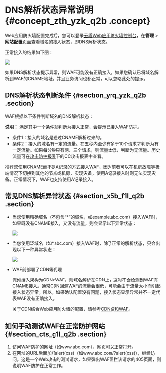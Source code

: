 # DNS解析状态异常说明 {#concept_zth_yzk_q2b .concept}

Web应用防火墙配置完成后，您可以登录[云盾Web应用防火墙控制台](https://yundun.console.aliyun.com/?p=waf)，在**管理** \> **网站配置**页面查看域名的接入状态，即DNS解析状态。

正常接入的结果如下图：

![](http://static-aliyun-doc.oss-cn-hangzhou.aliyuncs.com/assets/img/15598/15331942727971_zh-CN.jpg)

如果DNS解析状态提示异常，则WAF可能没有正确接入。如果您确认已将域名解析到WAF的CNAME地址，并且业务访问也都正常，可以忽略此处的提示。

## DNS解析状态判断条件 {#section_yrq_yzk_q2b .section}

WAF根据以下条件判断域名的DNS解析状态：

**说明：** 满足其中一个条件就判断为接入正常，会提示已接入WAF防护。

-   条件1：接入的域名是通过CNAME解析过来的。
-   条件2：接入的域名有一定的流量。在五秒内至少有多于10个请求才判断为有一定流量。如果每分钟只有两、三个请求，则流量太低，判断为无流量。历史流量可在[攻击防护报表](../../../../intl.zh-CN/用户指南/防护统计/攻击防护报表.md#)下的CC攻击报表中查看。

推荐您使用CNAME而不是A记录的方式接入WAF，因为前者可以在机房故障等极端情况下切换到其他的节点或机房，实现灾备，使用A记录接入时则无法实现灾备。正常情况下，WAF也支持使用A记录接入。

## 常见DNS解析异常状态 {#section_x5b_f1l_q2b .section}

-   当您使用精确域名（不包含“\*”的域名，如example.abc.com）接入WAF时，如果既没有CNAME接入，又没有流量，则会显示以下异常状态：

    ![](http://static-aliyun-doc.oss-cn-hangzhou.aliyuncs.com/assets/img/15598/15331942727972_zh-CN.jpg)

-   当您使用泛域名（如\*.abc.com）接入WAF时，除了正常的解析状态，只会出现以下一种异常状态：

    ![](http://static-aliyun-doc.oss-cn-hangzhou.aliyuncs.com/assets/img/15598/15331942727973_zh-CN.jpg)

-   WAF前部署了CDN等代理

    假如接入架构为CDN\>WAF，则域名解析在CDN上，这时不会检测到WAF有CNAME接入。通常CDN回源WAF的流量会很低，可能会由于流量太小而引起接入状态异常。所以，如果确认配置没有问题，接入状态显示异常并不一定代表WAF没有正确接入。

    关于CDN结合Web应用防火墙的配置，请参考[CDN结和WAF](../../../../intl.zh-CN/用户指南/接入WAF/CDN结合WAF.md#)。


## 如何手动测试WAF在正常防护网站 {#section_cts_g1l_q2b .section}

1.  访问WAF防护的网址（如www.abc.com），网页可以正常打开。
2.  在网址的URL后面加/?alert\(xss\)（如www.abc.com/?alert\(xss\)），继续访问。这是一个Web攻击的测试请求，如果弹出WAF阻拦该请求的405页面，则说明WAF防护在正常工作。

